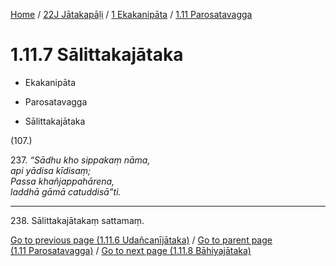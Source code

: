 
[Home](/) / [22J Jātakapāḷi](../...md) / [1 Ekakanipāta](...md) / [1.11 Parosatavagga](../22J/1/1.11.md)

# 1.11.7 Sālittakajātaka

* Ekakanipāta

* Parosatavagga

* Sālittakajātaka

(107.)

237\. _“Sādhu kho sippakaṃ nāma,_  
_api yādisa kīdisaṃ;_  
_Passa khañjappahārena,_  
_laddhā gāmā catuddisā”ti._  


---

238\. Sālittakajātakaṃ sattamaṃ.



[Go to previous page (1.11.6 Udañcanījātaka)](1.11.6.md) / [Go to parent page (1.11 Parosatavagga)](../22J/1/1.11.md) / [Go to next page (1.11.8 Bāhiyajātaka)](1.11.8.md)


